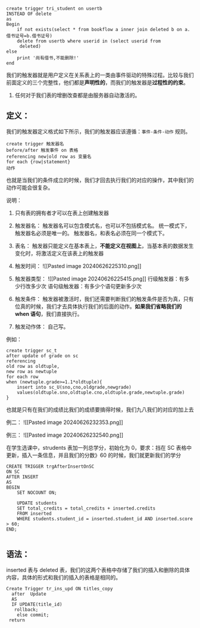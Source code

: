 ```
create trigger tri_student on usertb
INSTEAD OF delete
as 
Begin
    if not exists(select * from bookflow a inner join deleted b on a.借书证号=b.借书证号)
    delete from usertb where userid in (select userid from      deleted)
else
    print '尚有借书,不能删除!'
end
```
我们的触发器就是用户定义在关系表上的一类由事件驱动的特殊过程。比较与我们前面定义的三个完整性，他们都是**声明性的**，而我们的触发器是**过程性的约束**。
1. 任何对于我们表的增删改查都是由服务器自动激活的。

## 定义：
我们的触发器定义格式如下所示，我们的触发器应该遵循：`事件-条件-动作` 规则。
```
create trigger 触发器名
before/after 触发事件 on 表格
referencing new|old row as 变量名
for each {row|statement}
动作
```

也就是当我们的条件成立的时候，我们才回去执行我们的对应的操作，其中我们的动作可能会很复杂。

说明：
1. 只有表的拥有者才可以在表上创建触发器
2. 触发器名：
触发器名可以包含模式名，也可以不包括模式名。
统一模式下，触发器名必须是唯一的。
触发器名，和表名必须在同一个模式下。
3. 表名：
触发器只能定义在基本表上，**不能定义在视图上**，当基本表的数据发生变化时，将激活定义在该表上的触发器
4. 触发时间：
![[Pasted image 20240626225310.png]]
5. 触发器类型：
![[Pasted image 20240626225415.png]]
行级触发器：有多少行改多少次
语句级触发器：有多少个语句更新多少次

6. 触发条件：
触发器被激活时，我们还需要判断我们的触发条件是否为真，只有位真的时候，我们才去具体执行我们的后面的动作。**如果我们省略我们的 when 语句**，我们直接执行。

7. 触发动作体：
自己写。

例如：
```
create trigger sc_t
after update of grade on sc
referencing
old row as oldtuple,
new row as newtuple
for each row
when (newtuple.grade>=1.1*oldtuple){
	insert into sc_U(sno,cno,oldgrade,newgrade)
	values(oldtuple.sno,oldtuple.cno,oldtuple.grade,newtuple.grade)
}
```

也就是只有在我们的成绩比我们的成绩要搞得时候，我们九八我们的对应的加上去

例二：
![[Pasted image 20240626232353.png]]

例三：
![[Pasted image 20240626232540.png]]

在学生选课中，strudents 表加一列总学分，初始化为 0，要求：挡在 SC 表格中更新，插入一条信息，并且我们的分数》60 的时候，我们就更新我们的学分
```
CREATE TRIGGER trgAfterInsertOnSC
ON SC
AFTER INSERT
AS
BEGIN
    SET NOCOUNT ON;
    
    UPDATE students
    SET total_credits = total_credits + inserted.credits
    FROM inserted
    WHERE students.student_id = inserted.student_id AND inserted.score > 60;
END;
 
```

## 语法：
inserted 表与 deleted 表，我们的这两个表格中存储了我们的插入和删除的具体内容，具体的形式和我们的插入的表格是相同的。
```
Create Trigger tr_ins_upd ON titles_copy
  after  Update
  AS
  IF UPDATE(title_id)
   rollback;
    else commit;
 return
```